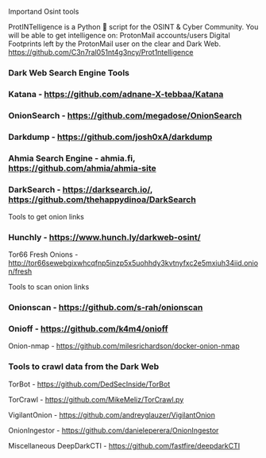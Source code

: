 Importand Osint tools 

ProtINTelligence is a Python 🐍 script for the OSINT & Cyber Community.
You will be able to get intelligence on:
ProtonMail accounts/users
Digital Footprints left by the ProtonMail user on the clear and Dark Web.
https://github.com/C3n7ral051nt4g3ncy/Prot1ntelligence

### Dark Web Search Engine Tools
### Katana - https://github.com/adnane-X-tebbaa/Katana

### OnionSearch - https://github.com/megadose/OnionSearch

### Darkdump - https://github.com/josh0xA/darkdump

### Ahmia Search Engine - ahmia.fi, https://github.com/ahmia/ahmia-site

### DarkSearch - https://darksearch.io/, https://github.com/thehappydinoa/DarkSearch

Tools to get onion links
### Hunchly - https://www.hunch.ly/darkweb-osint/

Tor66 Fresh Onions - http://tor66sewebgixwhcqfnp5inzp5x5uohhdy3kvtnyfxc2e5mxiuh34iid.onion/fresh

Tools to scan onion links
### Onionscan - https://github.com/s-rah/onionscan

### Onioff - https://github.com/k4m4/onioff

Onion-nmap - https://github.com/milesrichardson/docker-onion-nmap

### Tools to crawl data from the Dark Web
TorBot - https://github.com/DedSecInside/TorBot

TorCrawl - https://github.com/MikeMeliz/TorCrawl.py

VigilantOnion - https://github.com/andreyglauzer/VigilantOnion

OnionIngestor - https://github.com/danieleperera/OnionIngestor

Miscellaneous
DeepDarkCTI - https://github.com/fastfire/deepdarkCTI

